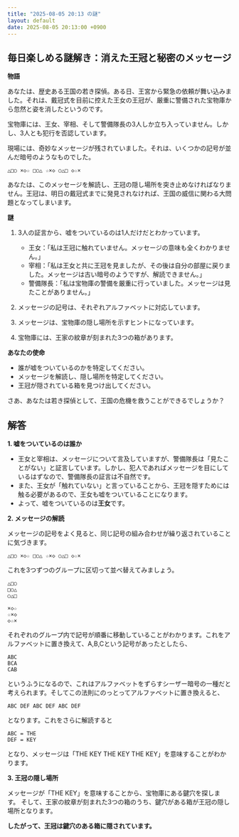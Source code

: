 ```yaml
---
title: "2025-08-05 20:13 の謎"
layout: default
date: 2025-08-05 20:13:00 +0900
---
```

## 毎日楽しめる謎解き：消えた王冠と秘密のメッセージ

**物語**

あなたは、歴史ある王国の若き探偵。ある日、王宮から緊急の依頼が舞い込みました。それは、戴冠式を目前に控えた王女の王冠が、厳重に警備された宝物庫から忽然と姿を消したというのです。

宝物庫には、王女、宰相、そして警備隊長の3人しか立ち入っていません。しかし、3人とも犯行を否認しています。

現場には、奇妙なメッセージが残されていました。それは、いくつかの記号が並んだ暗号のようなものでした。

```
△□○ ×◇☆ □○△ ☆×◇ ○△□ ◇☆×
```

あなたは、このメッセージを解読し、王冠の隠し場所を突き止めなければなりません。王冠は、明日の戴冠式までに発見されなければ、王国の威信に関わる大問題となってしまいます。

**謎**

1.  3人の証言から、嘘をついているのは1人だけだとわかっています。
    *   王女：「私は王冠に触れていません。メッセージの意味も全くわかりません。」
    *   宰相：「私は王女と共に王冠を見ましたが、その後は自分の部屋に戻りました。メッセージは古い暗号のようですが、解読できません。」
    *   警備隊長：「私は宝物庫の警備を厳重に行っていました。メッセージは見たことがありません。」

2.  メッセージの記号は、それぞれアルファベットに対応しています。
3.  メッセージは、宝物庫の隠し場所を示すヒントになっています。
4.  宝物庫には、王家の紋章が刻まれた3つの箱があります。

**あなたの使命**

*   誰が嘘をついているのかを特定してください。
*   メッセージを解読し、隠し場所を特定してください。
*   王冠が隠されている箱を見つけ出してください。

さあ、あなたは若き探偵として、王国の危機を救うことができるでしょうか？

## 解答

**1. 嘘をついているのは誰か**

*   王女と宰相は、メッセージについて言及していますが、警備隊長は「見たことがない」と証言しています。しかし、犯人であればメッセージを目にしているはずなので、警備隊長の証言は不自然です。
*   また、王女が「触れていない」と言っていることから、王冠を隠すためには触る必要があるので、王女も嘘をついていることになります。
*   よって、嘘をついているのは**王女**です。

**2. メッセージの解読**

メッセージの記号をよく見ると、同じ記号の組み合わせが繰り返されていることに気づきます。

```
△□○ ×◇☆ □○△ ☆×◇ ○△□ ◇☆×
```

これを3つずつのグループに区切って並べ替えてみましょう。

```
△□○
□○△
○△□

×◇☆
☆×◇
◇☆×
```

それぞれのグループ内で記号が順番に移動していることがわかります。これをアルファベットに置き換えて、A,B,Cという記号があったとしたら、

```
ABC
BCA
CAB
```

というふうになるので、これはアルファベットをずらすシーザー暗号の一種だと考えられます。そしてこの法則にのっとってアルファベットに置き換えると、

```
ABC DEF ABC DEF ABC DEF
```

となります。これをさらに解読すると

```
ABC = THE
DEF = KEY
```

となり、メッセージは「THE KEY THE KEY THE KEY」を意味することがわかります。

**3. 王冠の隠し場所**

メッセージが「THE KEY」を意味することから、宝物庫にある鍵穴を探します。
そして、王家の紋章が刻まれた3つの箱のうち、鍵穴がある箱が王冠の隠し場所となります。

**したがって、王冠は鍵穴のある箱に隠されています。**
